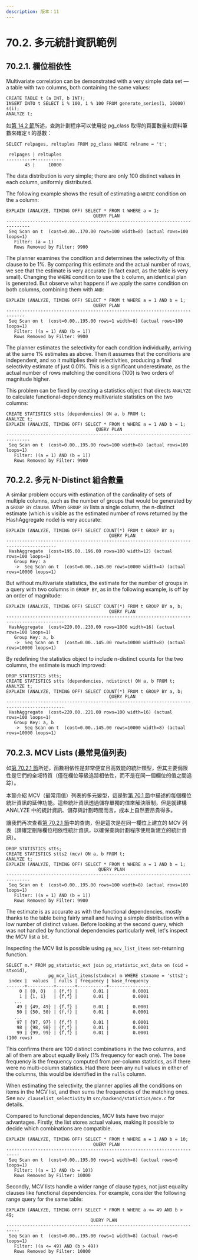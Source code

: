 ```yaml
---
description: 版本：11
---
```


# 70.2. 多元統計資訊範例

## 70.2.1. 欄位相依性

Multivariate correlation can be demonstrated with a very simple data set — a table with two columns, both containing the same values:

```text
CREATE TABLE t (a INT, b INT);
INSERT INTO t SELECT i % 100, i % 100 FROM generate_series(1, 10000) s(i);
ANALYZE t;
```

如[第 14.2 節](../../the-sql-language/performance-tips/statistics-used-by-the-planner.md)所述，查詢計劃程序可以使用從 pg\_class 取得的頁面數量和資料筆數來確定 t 的基數：

```text
SELECT relpages, reltuples FROM pg_class WHERE relname = 't';

 relpages | reltuples
----------+-----------
       45 |     10000
```

The data distribution is very simple; there are only 100 distinct values in each column, uniformly distributed.

The following example shows the result of estimating a `WHERE` condition on the `a` column:

```text
EXPLAIN (ANALYZE, TIMING OFF) SELECT * FROM t WHERE a = 1;
                                 QUERY PLAN                                  
-------------------------------------------------------------------​------------
 Seq Scan on t  (cost=0.00..170.00 rows=100 width=8) (actual rows=100 loops=1)
   Filter: (a = 1)
   Rows Removed by Filter: 9900
```

The planner examines the condition and determines the selectivity of this clause to be 1%. By comparing this estimate and the actual number of rows, we see that the estimate is very accurate \(in fact exact, as the table is very small\). Changing the `WHERE` condition to use the `b` column, an identical plan is generated. But observe what happens if we apply the same condition on both columns, combining them with `AND`:

```text
EXPLAIN (ANALYZE, TIMING OFF) SELECT * FROM t WHERE a = 1 AND b = 1;
                                 QUERY PLAN                                  
-------------------------------------------------------------------​----------
 Seq Scan on t  (cost=0.00..195.00 rows=1 width=8) (actual rows=100 loops=1)
   Filter: ((a = 1) AND (b = 1))
   Rows Removed by Filter: 9900
```

The planner estimates the selectivity for each condition individually, arriving at the same 1% estimates as above. Then it assumes that the conditions are independent, and so it multiplies their selectivities, producing a final selectivity estimate of just 0.01%. This is a significant underestimate, as the actual number of rows matching the conditions \(100\) is two orders of magnitude higher.

This problem can be fixed by creating a statistics object that directs `ANALYZE` to calculate functional-dependency multivariate statistics on the two columns:

```text
CREATE STATISTICS stts (dependencies) ON a, b FROM t;
ANALYZE t;
EXPLAIN (ANALYZE, TIMING OFF) SELECT * FROM t WHERE a = 1 AND b = 1;
                                  QUERY PLAN                                   
-------------------------------------------------------------------​------------
 Seq Scan on t  (cost=0.00..195.00 rows=100 width=8) (actual rows=100 loops=1)
   Filter: ((a = 1) AND (b = 1))
   Rows Removed by Filter: 9900
```

## 70.2.2. 多元 N-Distinct 組合數量

A similar problem occurs with estimation of the cardinality of sets of multiple columns, such as the number of groups that would be generated by a `GROUP BY` clause. When `GROUP BY` lists a single column, the n-distinct estimate \(which is visible as the estimated number of rows returned by the HashAggregate node\) is very accurate:

```text
EXPLAIN (ANALYZE, TIMING OFF) SELECT COUNT(*) FROM t GROUP BY a;
                                       QUERY PLAN                                        
-------------------------------------------------------------------​----------------------
 HashAggregate  (cost=195.00..196.00 rows=100 width=12) (actual rows=100 loops=1)
   Group Key: a
   ->  Seq Scan on t  (cost=0.00..145.00 rows=10000 width=4) (actual rows=10000 loops=1)
```

But without multivariate statistics, the estimate for the number of groups in a query with two columns in `GROUP BY`, as in the following example, is off by an order of magnitude:

```text
EXPLAIN (ANALYZE, TIMING OFF) SELECT COUNT(*) FROM t GROUP BY a, b;
                                       QUERY PLAN                                        
-------------------------------------------------------------------​-------------------------
 HashAggregate  (cost=220.00..230.00 rows=1000 width=16) (actual rows=100 loops=1)
   Group Key: a, b
   ->  Seq Scan on t  (cost=0.00..145.00 rows=10000 width=8) (actual rows=10000 loops=1)
```

By redefining the statistics object to include n-distinct counts for the two columns, the estimate is much improved:

```text
DROP STATISTICS stts;
CREATE STATISTICS stts (dependencies, ndistinct) ON a, b FROM t;
ANALYZE t;
EXPLAIN (ANALYZE, TIMING OFF) SELECT COUNT(*) FROM t GROUP BY a, b;
                                       QUERY PLAN                                        
-------------------------------------------------------------------​-------------------------
 HashAggregate  (cost=220.00..221.00 rows=100 width=16) (actual rows=100 loops=1)
   Group Key: a, b
   ->  Seq Scan on t  (cost=0.00..145.00 rows=10000 width=8) (actual rows=10000 loops=1)
```

## 70.2.3. MCV Lists \(最常見值列表\)

如[第 70.2.1 節](multivariate-statistics-examples.md#70-2-1-han-shu-xiang-yi-xing)所述，函數相依性是非常便宜且高效能的統計類型，但其主要侷限性是它們的全域特質（僅在欄位等級追踪相依性，而不是在同一個欄位的值之間追踪）。

本節介紹 MCV（最常用值）列表的多元變型，這是對[第 70.1 節](row-estimation-examples.md)中描述的每個欄位統計資訊的延伸功能。這些統計資訊透過儲存單獨的值來解決限制，但是就建構 ANALYZE 中的統計資訊、儲存與計劃時間而言，成本上自然要昂貴得多。

讓我們再次查看[第 70.2.1 節](multivariate-statistics-examples.md#70-2-1-lan-wei-xiang-yi-xing)中的查詢，但是這次是在同一欄位上建立的 MCV 列表（請確定刪除欄位相依性統計資訊，以確保查詢計劃程序使用新建立的統計資訊）。

```text
DROP STATISTICS stts;
CREATE STATISTICS stts2 (mcv) ON a, b FROM t;
ANALYZE t;
EXPLAIN (ANALYZE, TIMING OFF) SELECT * FROM t WHERE a = 1 AND b = 1;
                                   QUERY PLAN
-------------------------------------------------------------------​------------
 Seq Scan on t  (cost=0.00..195.00 rows=100 width=8) (actual rows=100 loops=1)
   Filter: ((a = 1) AND (b = 1))
   Rows Removed by Filter: 9900
```

The estimate is as accurate as with the functional dependencies, mostly thanks to the table being fairly small and having a simple distribution with a low number of distinct values. Before looking at the second query, which was not handled by functional dependencies particularly well, let's inspect the MCV list a bit.

Inspecting the MCV list is possible using `pg_mcv_list_items` set-returning function.

```text
SELECT m.* FROM pg_statistic_ext join pg_statistic_ext_data on (oid = stxoid),
                pg_mcv_list_items(stxdmcv) m WHERE stxname = 'stts2';
 index |  values  | nulls | frequency | base_frequency 
-------+----------+-------+-----------+----------------
     0 | {0, 0}   | {f,f} |      0.01 |         0.0001
     1 | {1, 1}   | {f,f} |      0.01 |         0.0001
   ...
    49 | {49, 49} | {f,f} |      0.01 |         0.0001
    50 | {50, 50} | {f,f} |      0.01 |         0.0001
   ...
    97 | {97, 97} | {f,f} |      0.01 |         0.0001
    98 | {98, 98} | {f,f} |      0.01 |         0.0001
    99 | {99, 99} | {f,f} |      0.01 |         0.0001
(100 rows)
```

This confirms there are 100 distinct combinations in the two columns, and all of them are about equally likely \(1% frequency for each one\). The base frequency is the frequency computed from per-column statistics, as if there were no multi-column statistics. Had there been any null values in either of the columns, this would be identified in the `nulls` column.

When estimating the selectivity, the planner applies all the conditions on items in the MCV list, and then sums the frequencies of the matching ones. See `mcv_clauselist_selectivity` in `src/backend/statistics/mcv.c` for details.

Compared to functional dependencies, MCV lists have two major advantages. Firstly, the list stores actual values, making it possible to decide which combinations are compatible.

```text
EXPLAIN (ANALYZE, TIMING OFF) SELECT * FROM t WHERE a = 1 AND b = 10;
                                 QUERY PLAN
-------------------------------------------------------------------​--------
 Seq Scan on t  (cost=0.00..195.00 rows=1 width=8) (actual rows=0 loops=1)
   Filter: ((a = 1) AND (b = 10))
   Rows Removed by Filter: 10000
```

Secondly, MCV lists handle a wider range of clause types, not just equality clauses like functional dependencies. For example, consider the following range query for the same table:

```text
EXPLAIN (ANALYZE, TIMING OFF) SELECT * FROM t WHERE a <= 49 AND b > 49;
                                QUERY PLAN
-------------------------------------------------------------------​--------
 Seq Scan on t  (cost=0.00..195.00 rows=1 width=8) (actual rows=0 loops=1)
   Filter: ((a <= 49) AND (b > 49))
   Rows Removed by Filter: 10000
```

